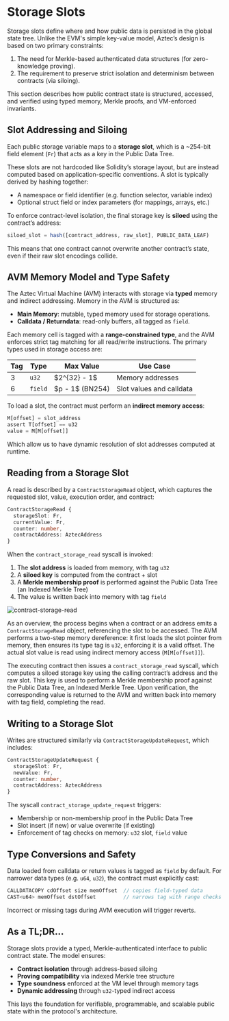 # Storage Slots

Storage slots define where and how public data is persisted in the global state tree. Unlike the EVM's simple key-value model, Aztec’s design is based on two primary constraints:

1. The need for Merkle-based authenticated data structures (for zero-knowledge proving).
2. The requirement to preserve strict isolation and determinism between contracts (via siloing).

This section describes how public contract state is structured, accessed, and verified using typed memory, Merkle proofs, and VM-enforced invariants.

## Slot Addressing and Siloing

Each public storage variable maps to a **storage slot**, which is a ~254-bit field element (`Fr`) that acts as a key in the Public Data Tree.

These slots are not hardcoded like Solidity’s storage layout, but are instead computed based on application-specific conventions. A slot is typically derived by hashing together:

* A namespace or field identifier (e.g. function selector, variable index)
* Optional struct field or index parameters (for mappings, arrays, etc.)

To enforce contract-level isolation, the final storage key is **siloed** using the contract’s address:

```ts
siloed_slot = hash([contract_address, raw_slot], PUBLIC_DATA_LEAF)
```

This means that one contract cannot overwrite another contract’s state, even if their raw slot encodings collide.

## AVM Memory Model and Type Safety

The Aztec Virtual Machine (AVM) interacts with storage via **typed** memory and indirect addressing. Memory in the AVM is structured as:

* **Main Memory**: mutable, typed memory used for storage operations.
* **Calldata / Returndata**: read-only buffers, all tagged as `field`.

Each memory cell is tagged with a **range-constrained type**, and the AVM enforces strict tag matching for all read/write instructions. The primary types used in storage access are:

| Tag | Type    | Max Value         | Use Case                 |
| --- | ------- | ----------------- | ------------------------ |
| 3   | `u32`   | \$2^{32} - 1\$    | Memory addresses         |
| 6   | `field` | \$p - 1\$ (BN254) | Slot values and calldata |

To load a slot, the contract must perform an **indirect memory access**:

```ts
M[offset] = slot_address
assert T[offset] == u32
value = M[M[offset]]
```

Which allow us to have dynamic resolution of slot addresses computed at runtime.

## Reading from a Storage Slot

A read is described by a `ContractStorageRead` object, which captures the requested slot, value, execution order, and contract:

```ts
ContractStorageRead {
  storageSlot: Fr,
  currentValue: Fr,
  counter: number,
  contractAddress: AztecAddress
}
```

When the `contract_storage_read` syscall is invoked:

1. The **slot address** is loaded from memory, with tag `u32`
2. A **siloed key** is computed from the contract + slot
3. A **Merkle membership proof** is performed against the Public Data Tree (an Indexed Merkle Tree)
4. The value is written back into memory with tag `field`

![contract-storage-read](/img/diagrams/memory-check.png)

As an overview, the process begins when a contract or an address emits a `ContractStorageRead` object, referencing the slot to be accessed. The AVM performs a two-step memory dereference: it first loads the slot pointer from memory, then ensures its type tag is `u32`, enforcing it is a valid offset. The actual slot value is read using indirect memory access (`M[M[offset]]`).

The executing contract then issues a `contract_storage_read` syscall, which computes a siloed storage key using the calling contract’s address and the raw slot. This key is used to perform a Merkle membership proof against the Public Data Tree, an Indexed Merkle Tree. Upon verification, the corresponding value is returned to the AVM and written back into memory with tag field, completing the read.

## Writing to a Storage Slot

Writes are structured similarly via `ContractStorageUpdateRequest`, which includes:

```ts
ContractStorageUpdateRequest {
  storageSlot: Fr,
  newValue: Fr,
  counter: number,
  contractAddress: AztecAddress
}
```

The syscall `contract_storage_update_request` triggers:

* Membership or non-membership proof in the Public Data Tree
* Slot insert (if new) or value overwrite (if existing)
* Enforcement of tag checks on memory: `u32` slot, `field` value

## Type Conversions and Safety

Data loaded from calldata or return values is tagged as `field` by default. For narrower data types (e.g. `u64`, `u32`), the contract must explicitly cast:

```ts
CALLDATACOPY cdOffset size memOffset  // copies field-typed data
CAST<u64> memOffset dstOffset         // narrows tag with range checks
```

Incorrect or missing tags during AVM execution will trigger reverts.

## As a TL;DR...

Storage slots provide a typed, Merkle-authenticated interface to public contract state. The model ensures:

* **Contract isolation** through address-based siloing
* **Proving compatibility** via indexed Merkle tree structure
* **Type soundness** enforced at the VM level through memory tags
* **Dynamic addressing** through `u32`-typed indirect access

This lays the foundation for verifiable, programmable, and scalable public state within the protocol's architecture.
